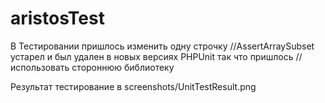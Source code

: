 # aristosTest

В Тестировании пришлось изменить одну строчку
//AssertArraySubset устарел и был удален в новых версиях PHPUnit так что пришлось
//использовать стороннюю библиотеку

Результат тестирование в screenshots/UnitTestResult.png

